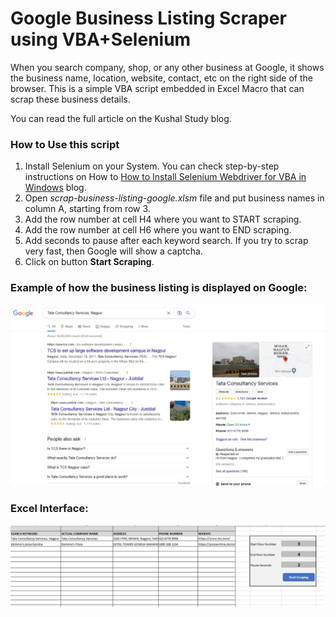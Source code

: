 <h1>Google Business Listing Scraper using VBA+Selenium</h1>
<p>When you search company, shop, or any other business at Google, it shows the business name, location, website, contact, etc on the right side of the browser. This is a simple VBA script embedded in Excel Macro that can scrap these business details.</p>
<p>You can read the full article on the Kushal Study blog.</p>

<h3>How to Use this script</h3>
<ol>
<li>Install Selenium on your System. You can check step-by-step instructions on How to <a href="https://www.vpktechnologies.com/blog/how-to-install-selenium-webdriver-for-vba-in-windows/">How to Install Selenium Webdriver for VBA in Windows</a> blog.</li>
<li>Open <em>scrap-business-listing-google.xlsm</em> file and put business names in column A, starting from row 3.</li>
<li>Add the row number at cell H4 where you want to START scraping.</li>
<li>Add the row number at cell H6 where you want to END scraping.</li>
<li>Add seconds to pause after each keyword search. If you try to scrap very fast, then Google will show a captcha.</li>
<li>Click on button <b>Start Scraping</b>.</li>
</ol>

<h3>Example of how the business listing is displayed on Google:</h3>
<img src="google-business-listing-example.jpg" alt="google-search-result">

<h3>Excel Interface:</h3>
<img src="excel-file-screenshot.jpg" alt="excel-dashboard">
